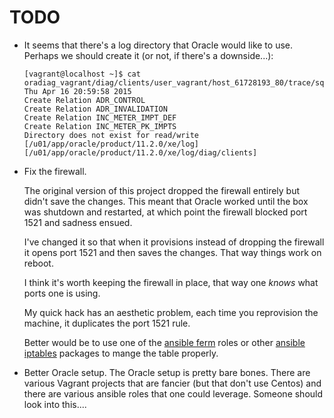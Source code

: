 # TODO

- It seems that there's a log directory that Oracle would like to use.
  Perhaps we should create it (or not, if there's a downside...):

    ```
    [vagrant@localhost ~]$ cat oradiag_vagrant/diag/clients/user_vagrant/host_61728193_80/trace/sqlnet.log
    Thu Apr 16 20:59:58 2015
    Create Relation ADR_CONTROL
    Create Relation ADR_INVALIDATION
    Create Relation INC_METER_IMPT_DEF
    Create Relation INC_METER_PK_IMPTS
    Directory does not exist for read/write [/u01/app/oracle/product/11.2.0/xe/log] [/u01/app/oracle/product/11.2.0/xe/log/diag/clients]
    ```

- Fix the firewall.

  The original version of this project dropped the firewall entirely
  but didn't save the changes.  This meant that Oracle worked until
  the box was shutdown and restarted, at which point the firewall
  blocked port 1521 and sadness ensued.

  I've changed it so that when it provisions instead of dropping the
  firewall it opens port 1521 and then saves the changes.  That way
  things work on reboot.

  I think it's worth keeping the firewall in place, that way one
  *knows* what ports one is using.

  My quick hack has an aesthetic problem, each time you reprovision
  the machine, it duplicates the port 1521 rule.

  Better would be to use one of the
  [ansible ferm](https://www.google.com/search?q=ansible+ferm&oq=ansible+ferm)
  roles or other
  [ansible iptables](https://www.google.com/webhp?sourceid=chrome-instant&ion=1&espv=2&ie=UTF-8#q=ansible%20iptables)
  packages to mange the table properly.

- Better Oracle setup.  The Oracle setup is pretty bare bones.  There
  are various Vagrant projects that are fancier (but that don't use
  Centos) and there are various ansible roles that one could leverage.
  Someone should look into this....